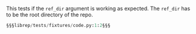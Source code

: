 This tests if the `ref_dir` argument is working as expected.
The `ref_dir` has to be the root directory of the repo.

```py
§§§librep/tests/fixtures/code.py:1:2§§§
```
